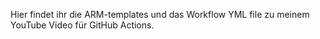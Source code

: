 Hier findet ihr die ARM-templates und das Workflow YML file zu meinem YouTube Video für GitHub Actions.
